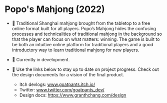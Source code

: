 # Popo's Mahjong (2022)

- 📌 Traditional Shanghai mahjong brought from the tabletop to a free online format built for all players. Popo’s Mahjong hides the confusing processes and technicalities of traditional mahjong in the background so that the player can focus on what matters: winning. The game is built to be both an intuitive online platform for traditional players and a good introductory way to learn traditional mahjong for new players.

- 🔧 Currently in development.

- 📎 Use the links below to stay up to date on project progress. Check out the design documents for a vision of the final product.
    - Itch devlogs:  www.goatpants.itch.io/
    - Twitter:       www.twitter.com/goatpants_dev/
    - Design docs:   https://www.granthchang.com/design
